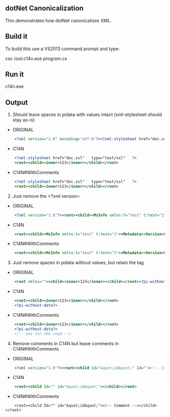 ## dotNet Canonicalization
This demonstrates how dotNet canonicalizes XML. 

## Build it
To build this use a VS2013 command prompt and type:

csc /out:c14n.exe program.cs

## Run it
c14n.exe


## Output
1. Should leave spaces in pidata with values intact (xml-stylesheet should stay as-is)

* ORIGINAL 
`````xml
    <?xml version="1.0" encoding="utf-8"?><?xml-stylesheet href="doc.xsl"   type="text/xsl"   ?><root><child><inner>123</inner></child></root>
`````
* C14N 
`````xml
    <?xml-stylesheet href="doc.xsl"   type="text/xsl"   ?>
    <root><child><inner>123</inner></child></root>
`````

* C14N#WithComments 
`````xml
    <?xml-stylesheet href="doc.xsl"   type="text/xsl"   ?>
    <root><child><inner>123</inner></child></root>
`````

2. Just remove the <?xml version>
* ORIGINAL 
`````xml
    <?xml version="1.0"?><root><child><MsInfo xmlns:t="test" t:test="1"><Metadata><Version>8.0</Version><CreationUTC>05/21/12 12:18:42</CreationUTC></Metadata></MsInfo></child></root>
`````
* C14N 
`````xml
    <root><child><MsInfo xmlns:t="test" t:test="1"><Metadata><Version>8.0</Version><CreationUTC>05/21/12 12:18:42</CreationUTC></Metadata></MsInfo></child></root>
`````
* C14N#WithComments 
`````xml
    <root><child><MsInfo xmlns:t="test" t:test="1"><Metadata><Version>8.0</Version><CreationUTC>05/21/12 12:18:42</CreationUTC></Metadata></MsInfo></child></root>
`````

3. Just remove spaces in pidata without values, but retain the tag
* ORIGINAL 
`````xml
    <root xmlns=""><child><inner>123</inner></child></root><?pi-without-data ?><!-- one for the road -->
`````
* C14N 
`````xml
    <root><child><inner>123</inner></child></root>
    <?pi-without-data?>
`````
* C14N#WithComments 
`````xml
    <root><child><inner>123</inner></child></root>
    <?pi-without-data?>
    <!-- one for the road -->
`````

4. Remove comments in C14N but leave comments in C14N#WithComments
* ORIGINAL 
`````xml
    <?xml version="1.0"?><root><child id="&quot;id&quot;" Id=""><!-- Comment --></child></root>
`````
* C14N 
`````xml
    <root><child Id="" id="&quot;id&quot;"></child></root>
`````
* C14N#WithComments 
`````
    <root><child Id="" id="&quot;id&quot;"><!-- Comment --></child></root>
`````


